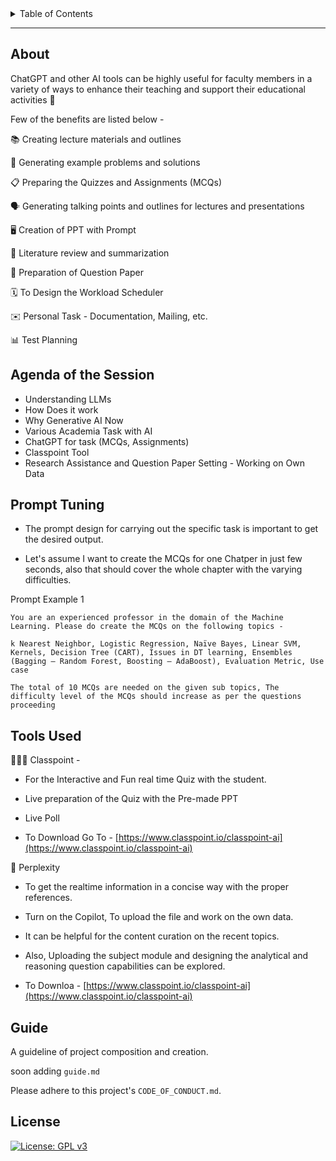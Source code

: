 



<details>
  <summary>Table of Contents</summary>
  <ol>
    <li><a href="#About">About</a></li>
    <li><a href="#Agenda-of-the-Session">Features</a></li>
    <li><a href="#Prompt-Tuning">Tech Stack</a></li>
    <li><a href="#AI-Tools">Workflow</a></li>
    <li><a href="#Guide">Guide</a></li>
    <li><a href="#License">License</a></li>

  </ol>
</details>

------

## About

ChatGPT and other AI tools can be highly useful for faculty members in a variety of ways to enhance their teaching and support their educational activities 📜

Few of the benefits are listed below -

📚 Creating lecture materials and outlines

📝 Generating example problems and solutions

📋 Preparing the Quizzes and Assignments (MCQs)

🗣️ Generating talking points and outlines for lectures and presentations

🖥️ Creation of PPT with Prompt

📖 Literature review and summarization

📄 Preparation of Question Paper 


🗓️ To Design the Workload Scheduler

✉️ Personal Task - Documentation, Mailing, etc.

📊 Test Planning 


## Agenda of the Session

- Understanding LLMs
- How Does it work
- Why Generative AI Now
- Various Academia Task with AI
- ChatGPT for task (MCQs, Assignments)
- Classpoint Tool 
- Research Assistance and Question Paper Setting - Working on Own Data


## Prompt Tuning 

- The prompt design for carrying out the specific task is important to get the desired output.

- Let's assume I want to create the MCQs for one Chatper in just few seconds, also that should cover the whole chapter with the varying difficulties.


Prompt Example 1
```
You are an experienced professor in the domain of the Machine Learning. Please do create the MCQs on the following topics -

k Nearest Neighbor, Logistic Regression, Naïve Bayes, Linear SVM,
Kernels, Decision Tree (CART), Issues in DT learning, Ensembles
(Bagging – Random Forest, Boosting – AdaBoost), Evaluation Metric, Use
case

The total of 10 MCQs are needed on the given sub topics, The difficulty level of the MCQs should increase as per the questions proceeding
```

## Tools Used 

👩🏻‍🏫 Classpoint - 

- For the Interactive and Fun real time Quiz with the student.
- Live preparation of the Quiz with the Pre-made PPT
- Live Poll

- To Download Go To - [https://www.classpoint.io/classpoint-ai](https://www.classpoint.io/classpoint-ai)



🌌 Perplexity

- To get the realtime information in a concise way with the proper references.
- Turn on the Copilot, To upload the file and work on the own data.
- It can be helpful for the content curation on the recent topics.
- Also, Uploading the subject module and designing the analytical and reasoning question capabilities can be explored.

- To Downloa - [https://www.classpoint.io/classpoint-ai](https://www.classpoint.io/classpoint-ai)

## Guide

A guideline of project composition and creation.

soon adding `guide.md`

Please adhere to this project's `CODE_OF_CONDUCT.md`.


## License

[![License: GPL v3](https://img.shields.io/badge/License-GPLv3-blue.svg)](https://www.gnu.org/licenses/gpl-3.0)

